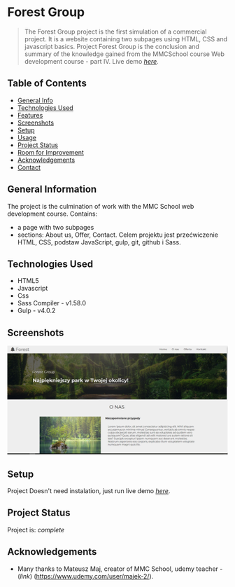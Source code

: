 # Forest Group
> The Forest Group project is the first simulation of a commercial project. It is a website containing two subpages using HTML, CSS and javascript basics. Project Forest Group is the conclusion and summary of the knowledge gained from the MMCSchool course Web development course - part IV.
> Live demo [_here_](https://astilion.github.io/ForestGroup/). 

## Table of Contents
* [General Info](#general-information)
* [Technologies Used](#technologies-used)
* [Features](#features)
* [Screenshots](#screenshots)
* [Setup](#setup)
* [Usage](#usage)
* [Project Status](#project-status)
* [Room for Improvement](#room-for-improvement)
* [Acknowledgements](#acknowledgements)
* [Contact](#contact)
<!-- * [License](#license) -->


## General Information
The project is the culmination of work with the MMC School web development course.
Contains:
- a page with two subpages
- sections: About us, Offer, Contact.
Celem projektu jest przećwiczenie HTML, CSS, podstaw JavaScript, gulp, git, github i Sass.



## Technologies Used
- HTML5
- Javascript
- Css
- Sass Compiler - v1.58.0
- Gulp - v4.0.2


## Screenshots
![screenshot](./src/img/Screenshot_readme.png)

## Setup
Project Doesn't need instalation, just run live demo [_here_](https://astilion.github.io/ForestGroup/).


## Project Status
Project is: _complete_ 



## Acknowledgements


- Many thanks to Mateusz Maj, creator of MMC School, udemy teacher - (_link_) (https://www.udemy.com/user/majek-2/).
